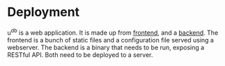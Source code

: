 # Deployment

u<sup>db</sup> is a web application.
It is made up from [frontend](./deployment/frontend.md),
and a [backend](./deployment/backend.md).
The frontend is a bunch of static files and a configuration
file served using a webserver.
The backend is a binary that needs to be run, exposing a RESTful API.
Both need to be deployed to a server.